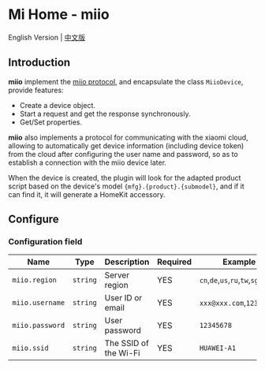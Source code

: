 # Mi Home - miio

English Version | [中文版](README_CN.md)

## Introduction

**miio** implement the [miio protocol](https://github.com/OpenMiHome/mihome-binary-protocol/blob/master/doc/PROTOCOL.md), and encapsulate the class `MiioDevice`, provide features:

- Create a device object.
- Start a request and get the response synchronously.
- Get/Set properties.

**miio** also implements a protocol for communicating with the xiaomi cloud, allowing to automatically get device information (including device token) from the cloud after configuring the user name and password, so as to establish a connection with the miio device later.

When the device is created, the plugin will look for the adapted product script based on the device's model `{mfg}.{product}.{submodel}`, and if it can find it, it will generate a HomeKit accessory.

## Configure

### Configuration field

Name | Type | Description | Required | Example
-|-|-|-|-
`miio.region` | `string` | Server region | YES | `cn`,`de`,`us`,`ru`,`tw`,`sg`,`in`,`i2`
`miio.username` | `string` | User ID or email | YES | `xxx@xxx.com`,`12345678`
`miio.password` | `string` | User password | YES | `12345678`
`miio.ssid` | `string` | The SSID of the Wi-Fi | YES | `HUAWEI-A1`
